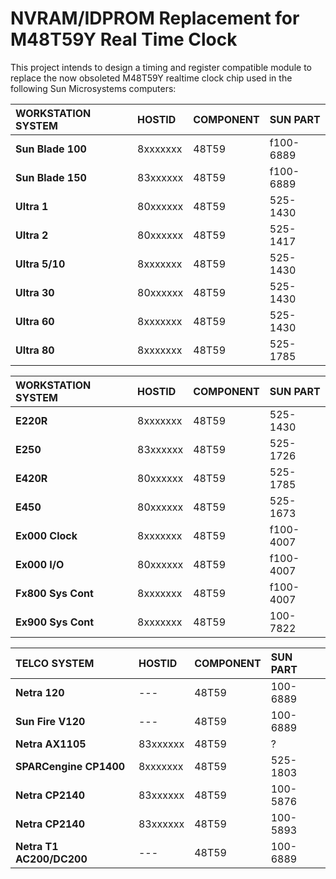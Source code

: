 # NVRAM/IDPROM Replacement for M48T59Y Real Time Clock

This project intends to design a timing and register compatible module
to replace the now obsoleted M48T59Y realtime clock chip used in
the following Sun Microsystems computers:

| WORKSTATION SYSTEM | HOSTID   | COMPONENT | SUN PART    |
|:-------------------|:---------|:----------|:------------|
| **Sun Blade 100**  | 8xxxxxxx | 48T59     | f100-6889   |
| **Sun Blade 150**  | 83xxxxxx | 48T59     | f100-6889   |
| **Ultra 1**        | 80xxxxxx | 48T59     | 525-1430    |
| **Ultra 2**        | 80xxxxxx | 48T59     | 525-1417    |
| **Ultra 5/10**     | 8xxxxxxx | 48T59     | 525-1430    |
| **Ultra 30**       | 80xxxxxx | 48T59     | 525-1430    |
| **Ultra 60**       | 8xxxxxxx | 48T59     | 525-1430    |
| **Ultra 80**       | 8xxxxxxx | 48T59     | 525-1785    |

| WORKSTATION SYSTEM | HOSTID   | COMPONENT | SUN PART    |
|:-------------------|:---------|:----------|:------------|
| **E220R**          | 8xxxxxxx | 48T59     | 525-1430    |
| **E250**           | 83xxxxxx | 48T59     | 525-1726    |
| **E420R**          | 80xxxxxx | 48T59     | 525-1785    |
| **E450**           | 80xxxxxx | 48T59     | 525-1673    |
| **Ex000 Clock**    | 8xxxxxxx | 48T59     | f100-4007   |
| **Ex000 I/O**      | 80xxxxxx | 48T59     | f100-4007   |
| **Fx800 Sys Cont** | 8xxxxxxx | 48T59     | f100-4007   |
| **Ex900 Sys Cont** | 8xxxxxxx | 48T59     | 100-7822    |

| TELCO SYSTEM             | HOSTID   | COMPONENT | SUN PART    |
|:-------------------------|:---------|:----------|:------------|
| **Netra 120**            | ---      | 48T59     | 100-6889    |
| **Sun Fire V120**        | ---      | 48T59     | 100-6889    |
| **Netra AX1105**         | 83xxxxxx | 48T59     | ?           |
| **SPARCengine CP1400**   | 8xxxxxxx | 48T59     | 525-1803    |
| **Netra CP2140**         | 83xxxxxx | 48T59     | 100-5876    |
| **Netra CP2140**         | 83xxxxxx | 48T59     | 100-5893    |
| **Netra T1 AC200/DC200** | ---      | 48T59     | 100-6889    |
